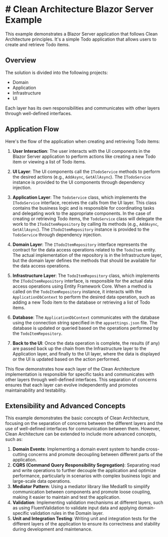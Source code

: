 # # Clean Architecture Blazor Server Example

This example demonstrates a Blazor Server application that follows Clean Architecture principles. It's a simple Todo application that allows users to create and retrieve Todo items.

## Overview

The solution is divided into the following projects:

- Domain
- Application
- Infrastructure
- UI

Each layer has its own responsibilities and communicates with other layers through well-defined interfaces.

## Application Flow

Here's the flow of the application when creating and retrieving Todo items:

1. **User Interaction**: The user interacts with the UI components in the Blazor Server application to perform actions like creating a new Todo item or viewing a list of Todo items.

2. **UI Layer**: The UI components call the `ITodoService` methods to perform the desired actions (e.g., `AddAsync`, `GetAllAsync`). The `ITodoService` instance is provided to the UI components through dependency injection.

3. **Application Layer**: The `TodoService` class, which implements the `ITodoService` interface, receives the calls from the UI layer. This class contains the business logic and is responsible for coordinating tasks and delegating work to the appropriate components. In the case of creating or retrieving Todo items, the `TodoService` class will delegate the work to the `ITodoItemRepository` by calling its methods (e.g., `AddAsync`, `GetAllAsync`). The `ITodoItemRepository` instance is provided to the `TodoService` through dependency injection.

4. **Domain Layer**: The `ITodoItemRepository` interface represents the contract for the data access operations related to the `TodoItem` entity. The actual implementation of the repository is in the Infrastructure layer, but the domain layer defines the methods that should be available for the data access operations.

5. **Infrastructure Layer**: The `TodoItemRepository` class, which implements the `ITodoItemRepository` interface, is responsible for the actual data access operations using Entity Framework Core. When a method is called on the `TodoItemRepository` instance, it interacts with the `ApplicationDbContext` to perform the desired data operation, such as adding a new Todo item to the database or retrieving a list of Todo items.

6. **Database**: The `ApplicationDbContext` communicates with the database using the connection string specified in the `appsettings.json` file. The database is updated or queried based on the operations performed by the `TodoItemRepository`.

7. **Back to the UI**: Once the data operation is complete, the results (if any) are passed back up the chain from the Infrastructure layer to the Application layer, and finally to the UI layer, where the data is displayed or the UI is updated based on the action performed.

This flow demonstrates how each layer of the Clean Architecture implementation is responsible for specific tasks and communicates with other layers through well-defined interfaces. This separation of concerns ensures that each layer can evolve independently and promotes maintainability and testability.


## Extensibility and Advanced Concepts

This example demonstrates the basic concepts of Clean Architecture, focusing on the separation of concerns between the different layers and the use of well-defined interfaces for communication between them. However, Clean Architecture can be extended to include more advanced concepts, such as:

1. **Domain Events**: Implementing a domain event system to handle cross-cutting concerns and promote decoupling between different parts of the application.
2. **CQRS (Command Query Responsibility Segregation)**: Separating read and write operations to further decouple the application and optimize performance, particularly in scenarios with complex business logic and large-scale data operations.
3. **Mediator Pattern**: Using a mediator library like MediatR to simplify communication between components and promote loose coupling, making it easier to maintain and test the application.
4. **Validation**: Implementing validation mechanisms at different layers, such as using FluentValidation to validate input data and applying domain-specific validation rules in the Domain layer.
5. **Unit and Integration Testing**: Writing unit and integration tests for the different layers of the application to ensure its correctness and stability during development and maintenance.



